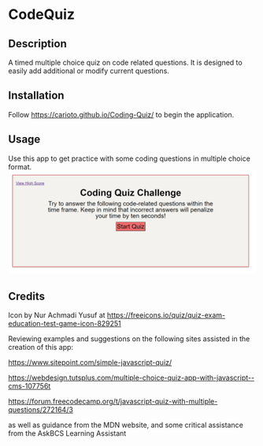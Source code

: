# CodeQuiz

## Description

A timed multiple choice quiz on code related questions.  It is designed to easily add additional or modify current questions.  

## Installation

Follow https://carioto.github.io/Coding-Quiz/ to begin the application.

## Usage

Use this app to get practice with some coding questions
in multiple choice format.  
![screenshot](/assets/images/main-image.jpg)

## Credits

Icon by Nur Achmadi Yusuf at https://freeicons.io/quiz/quiz-exam-education-test-game-icon-829251

Reviewing examples and suggestions on the following sites assisted in the creation of this app:

https://www.sitepoint.com/simple-javascript-quiz/

https://webdesign.tutsplus.com/multiple-choice-quiz-app-with-javascript--cms-107756t

https://forum.freecodecamp.org/t/javascript-quiz-with-multiple-questions/272164/3

as well as guidance from the MDN website, and some critical assistance from the AskBCS Learning Assistant

